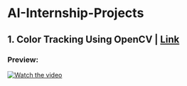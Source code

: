 # AI-Internship-Projects
## 1. Color Tracking Using OpenCV | [Link](https://github.com/zarrar1607/AI-Internship-Projects/)
### Preview:
[![Watch the video](https://i.imgur.com/vKb2F1B.png)](https://github.com/zarrar1607/AI-Internship-Projects/blob/main/Color%20Tracking%20Using%20OpenCV/Output.mp4)
